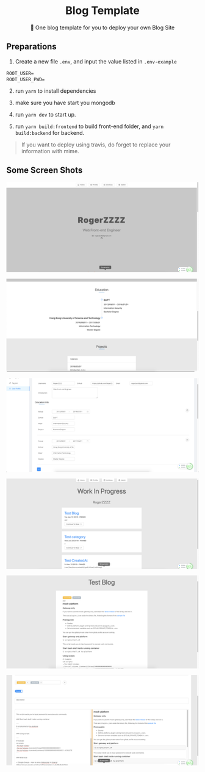 <div align="center">
  <h1 style="border:0">Blog Template</h1>
  📌 One blog template for you to deploy your own Blog Site 
</div>

## Preparations

1. Create a new file `.env`, and input the value listed in `.env-example`

```
ROOT_USER=
ROOT_USER_PWD=
```

2. run `yarn` to install dependencies

3. make sure you have start you mongodb

4. run `yarn dev` to start up.

5. run `yarn build:frontend` to build front-end folder, and `yarn build:backend` for backend.

> If you want to deploy using travis, do forget to replace your information with mime.

## Some Screen Shots

![Profile](https://raw.githubusercontent.com/RogerZZZZZ/blog-template/master/img/profile.png)

![Profile2](https://raw.githubusercontent.com/RogerZZZZZ/blog-template/master/img/profile2.png)

![Profile Edit](https://raw.githubusercontent.com/RogerZZZZZ/blog-template/master/img/profile_edit.png)

![Home](https://raw.githubusercontent.com/RogerZZZZZ/blog-template/master/img/home.png)

![Blog Create](https://raw.githubusercontent.com/RogerZZZZZ/blog-template/master/img/blog.png)

![Blog Create](https://raw.githubusercontent.com/RogerZZZZZ/blog-template/master/img/blog_create.png)


